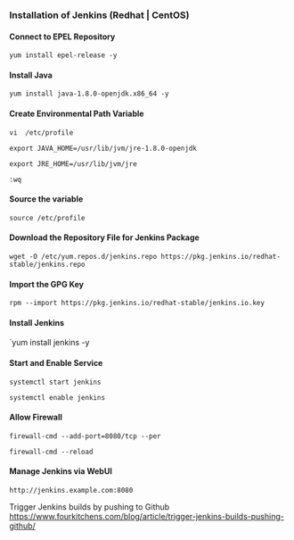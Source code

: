 ### Installation of Jenkins (Redhat | CentOS)

#### Connect to EPEL Repository

`yum install epel-release -y`

#### Install Java

`yum install java-1.8.0-openjdk.x86_64 -y`

#### Create Environmental Path Variable

`vi  /etc/profile`

`export JAVA_HOME=/usr/lib/jvm/jre-1.8.0-openjdk`

`export JRE_HOME=/usr/lib/jvm/jre`

`:wq`

#### Source the variable

`source /etc/profile`

#### Download the Repository File for Jenkins Package

`wget -O /etc/yum.repos.d/jenkins.repo https://pkg.jenkins.io/redhat-stable/jenkins.repo`

#### Import the GPG Key




`rpm --import https://pkg.jenkins.io/redhat-stable/jenkins.io.key`

#### Install Jenkins

`yum install jenkins -y

#### Start and Enable Service

`systemctl start jenkins`

`systemctl enable jenkins`

#### Allow Firewall

`firewall-cmd --add-port=8080/tcp --per`

`firewall-cmd --reload`

#### Manage Jenkins via WebUI

`http://jenkins.example.com:8080`


Trigger Jenkins builds by pushing to Github
https://www.fourkitchens.com/blog/article/trigger-jenkins-builds-pushing-github/
